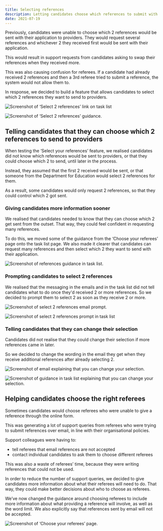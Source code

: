 ```yaml
---
title: Selecting references
description: Letting candidates choose which references to submit with their application
date: 2021-07-19
---
```


Previously, candidates were unable to choose which 2 references would be sent with their application to providers. They would request several references and whichever 2 they received first would be sent with their application.

This would result in support requests from candidates asking to swap their references when they received more.

This was also causing confusion for referees. If a candidate had already received 2 references and then a 3rd referee tried to submit a reference, the system would not allow them to.

In response, we decided to build a feature that allows candidates to select which 2 references they want to send to providers.

![Screenshot of ‘Select 2 references’ link on task list](select-2-references-link.png "‘Select 2 references’ link on task list")

![Screenshot of ‘Select 2 references’ guidance.](select-2-references-section.png "Selecting references section")

## Telling candidates that they can choose which 2 references to send to providers

When testing the ‘Select your references’ feature, we realised candidates did not know which references would be sent to providers, or that they could choose which 2 to send, until later in the process.

Instead, they assumed that the first 2 received would be sent, or that someone from the Department for Education would select 2 references for them.

As a result, some candidates would only request 2 references, so that they could control which 2 got sent.

### Giving candidates more information sooner

We realised that candidates needed to know that they can choose which 2 get sent from the outset. That way, they could feel confident in requesting many references.

To do this, we moved some of the guidance from the ‘Choose your referees’ page onto the task list page. We also made it clearer that candidates can request many references and then select which 2 they want to send with their application.

![Screenshot of references guidance in task list.](references-guidance-task-list.png "References guidance in task list")

### Prompting candidates to select 2 references

We realised that the messaging in the emails and in the task list did not tell candidates what to do once they'd received 2 or more references. So we decided to prompt them to select 2 as soon as they receive 2 or more.

![Screenshot of select 2 references email prompt.](select-2-prompt-email.png "Select 2 references email prompt")

![Screenshot of select 2 references prompt in task list](select-2-prompt-task-list.png "Select 2 references prompt in task list")

### Telling candidates that they can change their selection

Candidates did not realise that they could change their selection if more references came in later.

So we decided to change the wording in the email they get when they receive additional references after already selecting 2.

![Screenshot of email explaining that you can change your selection.](you-can-change-selection-email.png "Email explaining that you can change your selection")

![Screenshot of guidance in task list explaining that you can change your selection.](you-can-change-selection-task-list-2.png "Guidance in task list explaining that you can change your selection")

## Helping candidates choose the right referees

Sometimes candidates would choose referees who were unable to give a reference through the online form.

This was generating a lot of support queries from referees who were trying to submit references over email, in line with their organisational policies.

Support colleagues were having to:

* tell referees that email references are not accepted
* contact individual candidates to ask them to choose different referees

This was also a waste of referees’ time, because they were writing references that could not be used.

In order to reduce the number of support queries, we decided to give candidates more information about what their referees will need to do. That way, they could make better decisions about who to choose as referees.

We’ve now changed the guidance around choosing referees to include more information about what providing a reference will involve, as well as the word limit. We also explicitly say that references sent by email will not be accepted.

![Screenshot of ‘Choose your referees’ page.](choose-your-referees-page.png "‘Choose your referees’ page")

